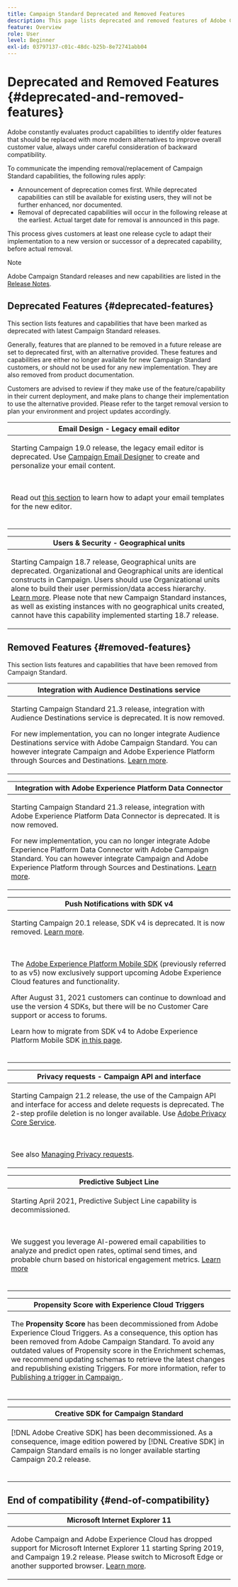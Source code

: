 ```yaml
---
title: Campaign Standard Deprecated and Removed Features
description: This page lists deprecated and removed features of Adobe Campaign Standard.
feature: Overview
role: User
level: Beginner
exl-id: 03797137-c01c-48dc-b25b-8e72741abb04
---
```

# Deprecated and Removed Features {#deprecated-and-removed-features}

Adobe constantly evaluates product capabilities to identify older features that should be replaced with more modern alternatives to improve overall customer value, always under careful consideration of backward compatibility.

To communicate the impending removal/replacement of Campaign Standard capabilities, the following rules apply:

* Announcement of deprecation comes first. While deprecated capabilities can still be available for existing users, they will not be further enhanced, nor documented. 
* Removal of deprecated capabilities will occur in the following release at the earliest. Actual target date for removal is announced in this page. 

This process gives customers at least one release cycle to adapt their implementation to a new version or successor of a deprecated capability, before actual removal. 

>[!NOTE]
>Adobe Campaign Standard releases and new capabilities are listed in the [Release Notes](../../rn/using/release-notes.md).


## Deprecated Features {#deprecated-features}

This section lists features and capabilities that have been marked as deprecated with latest Campaign Standard releases. 

Generally, features that are planned to be removed in a future release are set to deprecated first, with an alternative provided. These features and capabilities are either no longer available for new Campaign Standard customers, or should not be used for any new implementation. They are also removed from product documentation.

Customers are advised to review if they make use of the feature/capability in their current deployment, and make plans to change their implementation to use the alternative provided. Please refer to the target removal version to plan your environment and project updates accordingly.


<table> 
 <thead> 
  <tr> 
   <th> <strong>Email Design - Legacy email editor</strong><br /> </th> 
  </tr> 
 </thead> 
 <tbody> 
  <tr> 
   <td> <p>Starting Campaign 19.0 release, the legacy email editor is deprecated. Use <a href="https://experienceleague.adobe.com/docs/campaign-standard/using/designing-content/designing-content-in-adobe-campaign.html">Campaign Email Designer</a> to create and personalize your email content. </p></br>
   <p>Read out <a href="https://experienceleague.adobe.com/docs/campaign-standard/using/designing-content/building-email-content/using-existing-content.html">this section</a> to learn how to adapt your email templates for the new editor.</p></br>
  </td> 
  </tr> 
 </tbody> 
</table>

<table> 
 <thead> 
  <tr> 
   <th> <strong>Users & Security - Geographical units</strong><br /> </th> 
  </tr> 
 </thead> 
 <tbody> 
  <tr> 
   <td> <p>Starting Campaign 18.7 release, Geographical units are deprecated. Organizational and Geographical units are identical constructs in Campaign. Users should use Organizational units alone to build their user permission/data access hierarchy. <a href="https://helpx.adobe.com/campaign/standard/administration/using/organizational-units.html">Learn more</a>. Please note that new Campaign Standard instances, as well as existing instances with no geographical units created, cannot have this capability implemented starting 18.7 release.</p>
   </td> 
  </tr> 
 </tbody> 
</table>

## Removed Features {#removed-features}

This section lists features and capabilities that have been removed from Campaign Standard.

<table> 
 <thead> 
  <tr> 
   <th> <strong>Integration with Audience Destinations service</strong><br /> </th> 
  </tr> 
 </thead> 
 <tbody> 
  <tr> 
   <td> <p> Starting Campaign Standard 21.3 release, integration with Audience Destinations service is deprecated.  It is now removed.</p>
   <p>For new implementation, you can no longer integrate Audience Destinations service with Adobe Campaign Standard. You can however integrate Campaign and Adobe Experience Platform through Sources and Destinations. <a href="https://experienceleague.adobe.com/docs/campaign-standard/using/integrating-with-adobe-cloud/adobe-experience-platform/aep-sources-destinations/get-started-sources-destinations.html">Learn more</a>.</p>
     </td> 
  </tr> 
 </tbody> 
</table>

<table> 
 <thead> 
  <tr> 
   <th> <strong>Integration with Adobe Experience Platform Data Connector</strong><br /> </th> 
  </tr> 
 </thead> 
 <tbody> 
  <tr> 
   <td> <p> Starting Campaign Standard 21.3 release, integration with Adobe Experience Platform Data Connector is deprecated.  It is now removed.</p>
   <p>For new implementation, you can no longer integrate Adobe Experience Platform Data Connector with Adobe Campaign Standard. You can however integrate Campaign and Adobe Experience Platform through Sources and Destinations. <a href="https://experienceleague.adobe.com/docs/campaign-standard/using/integrating-with-adobe-cloud/adobe-experience-platform/aep-sources-destinations/get-started-sources-destinations.html">Learn more</a>.</p>
     </td> 
  </tr> 
 </tbody> 
</table>

<table> 
 <thead> 
  <tr> 
   <th> <strong>Push Notifications with SDK v4</strong><br /> </th> 
  </tr> 
 </thead> 
 <tbody> 
  <tr> 
   <td> <p> Starting Campaign 20.1 release, SDK v4 is deprecated. It is now removed. <a href="https://developer.adobe.com/client-sdks/documentation/v4-end-of-life-faq/">Learn more</a>.</p><br/>
   <p>The <a href="https://developer.adobe.com/client-sdks/documentation/">Adobe Experience Platform Mobile SDK</a> (previously referred to as v5) now exclusively support upcoming Adobe Experience Cloud features and functionality.</p>
   <p>After August 31, 2021 customers can continue to download and use the version 4 SDKs, but there will be no Customer Care support or access to forums.</p>
   <p>Learn how to migrate from SDK v4 to Adobe Experience Platform Mobile SDK <a href="https://experienceleague.adobe.com/docs/campaign-standard/using/administrating/configuring-mobile/sdkv4-migration.html">in this page</a>.</p></br>
     </td> 
  </tr> 
 </tbody> 
</table>

<table> 
 <thead> 
  <tr> 
   <th> <strong>Privacy requests - Campaign API and interface</strong><br /> </th> 
  </tr> 
 </thead> 
 <tbody> 
  <tr> 
   <td> <p>Starting Campaign 21.2 release, the use of the Campaign API and interface for access and delete requests is deprecated. The 2-step profile deletion is no longer available. Use <a href="https://developer.adobe.com/experience-platform-apis/references/privacy-service">Adobe Privacy Core Service</a>.</p></br>
   <p>See also <a href="https://experienceleague.adobe.com/docs/campaign-standard/using/getting-started/privacy/privacy-requests.html">Managing Privacy requests</a>.</p>
  </td> 
  </tr> 
 </tbody> 
</table>

<table> 
 <thead> 
 <tr> 
   <th> <strong>Predictive Subject Line</strong><br /> </th> 
  </tr> 
 </thead> 
 <tbody> 
  <tr> 
   <td> <p> Starting April 2021, Predictive Subject Line capability is decommissioned.</p><br/>
   <p>We suggest you leverage AI-powered email capabilities to analyze and predict open rates, optimal send times, and probable churn based on historical engagement metrics. <a href="https://experienceleague.adobe.com/docs/campaign-standard/using/testing-and-sending/preparing-and-testing-messages/predictive.html">Learn more</a></p></br>
     </td> 
  </tr> 
  </tbody> 
</table>

<table> 
 <thead> 
  <tr> 
   <th> <strong>Propensity Score with Experience Cloud Triggers</strong><br /> </th> 
  </tr> 
 </thead> 
 <tbody> 
  <tr> 
   <td> <p>The <b>Propensity Score</b> has been decommissioned from Adobe Experience Cloud Triggers. As a consequence, this option has been removed from Adobe Campaign Standard. To avoid any outdated values of Propensity score in the Enrichment schemas, we recommend updating schemas to retrieve the latest changes and republishing existing Triggers. For more information, refer to <a href="https://experienceleague.adobe.com/docs/campaign-standard/using/integrating-with-adobe-cloud/working-with-campaign-and-triggers/using-triggers-in-campaign.html"> Publishing a trigger in Campaign </a>.
</p></br>
   </td> 
  </tr> 
 </tbody> 
</table>

<table> 
 <thead> 
  <tr> 
   <th> <strong>Creative SDK for Campaign Standard</strong><br /> </th> 
  </tr> 
 </thead> 
 <tbody> 
  <tr> 
   <td> <p>[!DNL Adobe Creative SDK] has been decommissioned. As a consequence, image edition powered by [!DNL Creative SDK] in Campaign Standard emails is no longer available starting Campaign 20.2 release.</p></br>
   </td> 
  </tr> 
 </tbody> 
</table>

## End of compatibility {#end-of-compatibility}

<table> 
 <thead> 
  <tr> 
   <th> <strong>Microsoft Internet Explorer 11</strong><br /> </th> 
  </tr> 
 </thead> 
 <tbody> 
  <tr> 
   <td> <p>Adobe Campaign and Adobe Experience Cloud has dropped support for Microsoft Internet Explorer 11 starting Spring 2019, and Campaign 19.2 release. Please switch to Microsoft Edge or another supported browser. <a href="https://experienceleague.adobe.com/docs/campaign-standard/using/administrating/about-configuration-guidelines.html">Learn more</a>.</p>
   </td> 
  </tr> 
 </tbody> 
</table>

